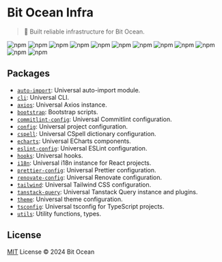 # Bit Ocean Infra

> 🚀 Built reliable infrastructure for Bit Ocean.

![npm](https://img.shields.io/npm/v/@bit-ocean/auto-import?logo=typescript&label=auto-import)
![npm](https://img.shields.io/npm/v/@bit-ocean/axios?logo=commitlint&label=axios)
![npm](https://img.shields.io/npm/v/@bit-ocean/cli?logo=gnubash&label=cli)
![npm](https://img.shields.io/npm/v/@bit-ocean/commitlint-config?logo=commitlint&label=commitlint-config)
![npm](https://img.shields.io/npm/v/@bit-ocean/config?logo=prettier&label=config)
![npm](https://img.shields.io/npm/v/@bit-ocean/cspell?logo=npm&label=cspell)
![npm](https://img.shields.io/npm/v/@bit-ocean/echarts?logo=typescript&label=echarts)
![npm](https://img.shields.io/npm/v/@bit-ocean/eslint-config?logo=eslint&label=eslint-config)
![npm](https://img.shields.io/npm/v/@bit-ocean/prettier-config?logo=prettier&label=prettier-config)
![npm](https://img.shields.io/npm/v/@bit-ocean/renovate-config?logo=renovatebot&label=renovate-config)
![npm](https://img.shields.io/npm/v/@bit-ocean/tailwind?logo=tailwindcss&label=tailwind)
![npm](https://img.shields.io/npm/v/@bit-ocean/tsconfig?logo=typescript&label=tsconfig)

## Packages

- [`auto-import`](/packages/auto-import/README.md): Universal auto-import module.
- [`cli`](/packages/cli/README.md): Universal CLI.
- [`axios`](/packages/axios/README.md): Universal Axios instance.
- [`bootstrap`](/packages/bootstrap/README.md): Bootstrap scripts.
- [`commitlint-config`](/packages/commitlint-config/README.md): Universal Commitlint configuration.
- [`config`](/packages/config/README.md): Universal project configuration.
- [`cspell`](/packages/cspell/README.md): Universal CSpell dictionary configuration.
- [`echarts`](/packages/echarts/README.md): Universal ECharts components.
- [`eslint-config`](/packages/eslint-config/README.md): Universal ESLint configuration.
- [`hooks`](/packages/hooks/README.md): Universal hooks.
- [`i18n`](/packages/i18n/README.md): Universal i18n instance for React projects.
- [`prettier-config`](/packages/prettier-config/README.md): Universal Prettier configuration.
- [`renovate-config`](/packages/renovate-config/README.md): Universal Renovate configuration.
- [`tailwind`](/packages/tailwind/README.md): Universal Tailwind CSS configuration.
- [`tanstack-query`](/packages/tanstack-query/README.md): Universal Tanstack Query instance and plugins.
- [`theme`](/packages/theme/README.md): Universal theme configuration.
- [`tsconfig`](/packages/tsconfig/README.md): Universal tsconfig for TypeScript projects.
- [`utils`](/packages/utils/README.md): Utility functions, types.

## License

[MIT](/LICENSE) License &copy; 2024 Bit Ocean
